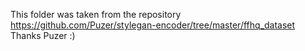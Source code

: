 This folder was taken from the repository https://github.com/Puzer/stylegan-encoder/tree/master/ffhq_dataset
Thanks Puzer :)
